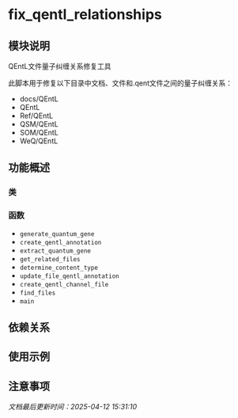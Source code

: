 # fix_qentl_relationships

## 模块说明
QEntL文件量子纠缠关系修复工具

此脚本用于修复以下目录中文档、文件和.qent文件之间的量子纠缠关系：
- docs/QEntL
- QEntL
- Ref/QEntL
- QSM/QEntL
- SOM/QEntL
- WeQ/QEntL

## 功能概述

### 类


### 函数

- `generate_quantum_gene`
- `create_qentl_annotation`
- `extract_quantum_gene`
- `get_related_files`
- `determine_content_type`
- `update_file_qentl_annotation`
- `create_qentl_channel_file`
- `find_files`
- `main`

## 依赖关系

## 使用示例

## 注意事项

*文档最后更新时间：2025-04-12 15:31:10*